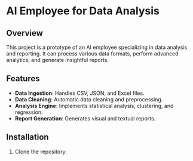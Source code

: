 # AI Employee for Data Analysis

## Overview
This project is a prototype of an AI employee specializing in data analysis and reporting. It can process various data formats, perform advanced analytics, and generate insightful reports.

## Features
- **Data Ingestion**: Handles CSV, JSON, and Excel files.
- **Data Cleaning**: Automatic data cleaning and preprocessing.
- **Analysis Engine**: Implements statistical analysis, clustering, and regression.
- **Report Generation**: Generates visual and textual reports.

## Installation
1. Clone the repository:
